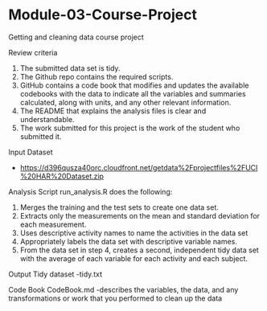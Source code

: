 # Module-03-Course-Project
Getting and cleaning data course project

Review criteria
1. The submitted data set is tidy.
2. The Github repo contains the required scripts.
3. GitHub contains a code book that modifies and updates the available codebooks with the data to indicate all the variables and summaries calculated, along with units, and any other relevant information.
4. The README that explains the analysis files is clear and understandable.
5. The work submitted for this project is the work of the student who submitted it.

Input
Dataset
- https://d396qusza40orc.cloudfront.net/getdata%2Fprojectfiles%2FUCI%20HAR%20Dataset.zip

Analysis Script
run_analysis.R does the following:

1. Merges the training and the test sets to create one data set.
2. Extracts only the measurements on the mean and standard deviation for each measurement.
3. Uses descriptive activity names to name the activities in the data set
4. Appropriately labels the data set with descriptive variable names.
5. From the data set in step 4, creates a second, independent tidy data set with the average of each variable for each activity and each subject.

Output
Tidy dataset
-tidy.txt

Code Book
CodeBook.md
-describes the variables, the data, and any transformations or work that you performed to clean up the data
